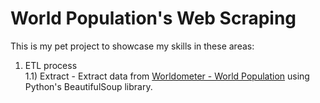 # World Population's Web Scraping
This is my pet project to showcase my skills in these areas:
  1) ETL process <br>
    1.1) Extract - Extract data from <a href="https://www.worldometers.info/world-population/population-by-country/">Worldometer - World Population</a> using Python's BeautifulSoup library.
